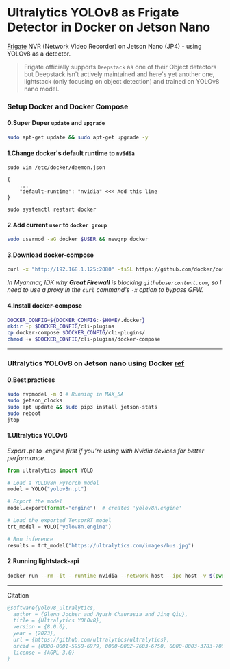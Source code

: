 Ultralytics YOLOv8 as Frigate Detector in Docker on Jetson Nano
===

[Frigate](https://github.com/blakeblackshear/frigate) NVR (Network Video Recorder) on Jetson Nano (JP4) - using YOLOv8 as a detector.

> Frigate officially supports `Deepstack` as one of their Object detectors but Deepstack isn't actively maintained and here's yet another one, lightstack (only focusing on object detection) and trained on YOLOv8 nano model.

### Setup Docker and Docker Compose

#### 0.Super Duper `update` and `upgrade`
```sh
sudo apt-get update && sudo apt-get upgrade -y
```

#### 1.Change docker's default runtime to `nvidia`
`sudo vim /etc/docker/daemon.json`
```
{
    ...
    "default-runtime": "nvidia" <<< Add this line
}
```
`sudo systemctl restart docker`

#### 2.Add current `user` to `docker group`
```sh
sudo usermod -aG docker $USER && newgrp docker
```

#### 3.Download docker-compose
```sh
curl -x "http://192.168.1.125:2080" -fsSL https://github.com/docker/compose/releases/download/v2.24.5/docker-compose-linux-aarch64 -o docker-compose
```

_In Myanmar, IDK why **Great Firewall** is blocking `githubusercontent.com`, so I need to use a proxy in the `curl` command's `-x` option to bypass GFW._

#### 4.Install docker-compose

```sh
DOCKER_CONFIG=${DOCKER_CONFIG:-$HOME/.docker}
mkdir -p $DOCKER_CONFIG/cli-plugins
cp docker-compose $DOCKER_CONFIG/cli-plugins/
chmod +x $DOCKER_CONFIG/cli-plugins/docker-compose
```
---

### Ultralytics YOLOv8 on Jetson nano using Docker [ref](https://docs.ultralytics.com/guides/nvidia-jetson/#best-practices-when-using-nvidia-jetson)


#### 0.Best practices
```bash
sudo nvpmodel -m 0 # Running in MAX_5A
sudo jetson_clocks
sudo apt update && sudo pip3 install jetson-stats
sudo reboot
jtop
```

#### 1.Ultralytics YOLOv8
_Export .pt to .engine first if you're using with Nvidia devices for better performance._
```python
from ultralytics import YOLO

# Load a YOLOv8n PyTorch model
model = YOLO("yolov8n.pt")

# Export the model
model.export(format="engine")  # creates 'yolov8n.engine'

# Load the exported TensorRT model
trt_model = YOLO("yolov8n.engine")

# Run inference
results = trt_model("https://ultralytics.com/images/bus.jpg")
```

#### 2.Running lightstack-api


```bash
docker run --rm -it --runtime nvidia --network host --ipc host -v $(pwd)/models:/app/models ghcr.io/minlaxz/lightstack-api:yolov8-jp4
```
---

Citation

```BibTeX
@software{yolov8_ultralytics,
  author = {Glenn Jocher and Ayush Chaurasia and Jing Qiu},
  title = {Ultralytics YOLOv8},
  version = {8.0.0},
  year = {2023},
  url = {https://github.com/ultralytics/ultralytics},
  orcid = {0000-0001-5950-6979, 0000-0002-7603-6750, 0000-0003-3783-7069},
  license = {AGPL-3.0}
}
```